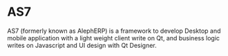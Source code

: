 # AS7
AS7 (formerly known as AlephERP) is a framework to develop Desktop and mobile application with a light weight client write on Qt, and business logic writes on Javascript and UI design with Qt Designer.

